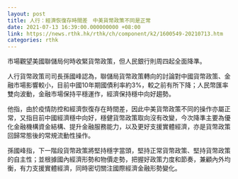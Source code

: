 ```yaml
---
layout: post
title: 人行：經濟恢復存時間差　中美貨幣政策不同是正常
date: 2021-07-13 16:39:00.000000000 +08:00
link: https://news.rthk.hk/rthk/ch/component/k2/1600549-20210713.htm
categories: rthk
---
```


市場觀望美國聯儲局何時收緊貨幣政策，但人民銀行則周四起全面降準。

人行貨幣政策司司長孫國峰認為，聯儲局貨幣政策轉向的討論對中國貨幣政策、金融市場影響較小，目前中國10年期國債利率約3%，較之前有所下降；人民幣匯率雙向波動，金融市場保持平穩運作，經濟保持穩中向好趨勢。

他指，由於疫情防控和經濟恢復存在時間差，因此中美貨幣政策不同的操作亦屬正常，又指目前中國經濟穩中向好，穩健貨幣政策取向沒有改變，今次降準主要為優化金融機構資金結構、提升金融服務能力，以及更好支援實體經濟，亦是貨幣政策回歸常態後的常規流動性操作。

孫國峰指，下一階段貨幣政策將堅持穩字當頭，堅持正常貨幣政策、堅持貨幣政策的自主性；並根據國內經濟形勢和物價走勢，把握好政策力度和節奏，兼顧內外均衡，有力支援實體經濟，同時密切關注國際經濟金融形勢變化。
